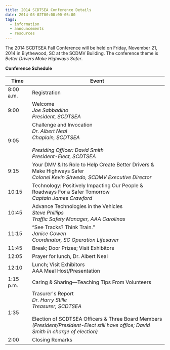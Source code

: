```yaml
---
title: 2014 SCDTSEA Conference Details
date: 2014-03-02T00:00:00-05:00
tags:
  - information
  - announcements
  - resources
---
```

The 2014 SCDTSEA Fall Conference will be held on Friday, November 21, 2014 in Blythewood, SC at the SCDMV Building. The conference theme is *Better Drivers Make Highways Safer*.

**Conference Schedule**

|Time|Event|
|----|-----|
|8:00 a.m.|Registration|
|9:00|Welcome<br>*Joe Sabbadino*<br>*President, SCDTSEA*|
|9:05|Challenge and Invocation<br>*Dr. Albert Neal*<br>*Chaplain, SCDTSEA*<br><br>*Presiding Officer: David Smith*<br>*President-Elect, SCDTSEA*|
|9:15|Your DMV &amp; Its Role to Help Create Better Drivers &amp; Make Highways Safer<br>*Colonel Kevin Shwedo, SCDMV Executive Director*|
|10:15|Technology: Positively Impacting Our People &amp; Roadways For a Safer Tomorrow<br>*Captain James Crawford*|
|10:45|Advance Technologies in the Vehicles<br>*Steve Phillips*<br>*Traffic Safety Manager, AAA Carolinas*|
|11:15|&ldquo;See Tracks? Think Train.&rdquo;<br>*Janice Cowen*<br>*Coordinator, SC Operation Lifesaver*|
|11:45|Break; Door Prizes; Visit Exhibitors|
|12:05|Prayer for lunch, Dr. Albert Neal|
|12:10|Lunch; Visit Exhibitors<br>AAA Meal Host/Presentation|
|1:15 p.m.|Caring &amp; Sharing&mdash;Teaching Tips From Volunteers|
|1:35|Trasurer's Report<br>*Dr. Harry Stille*<br>*Treasurer, SCDTSEA*<br><br>Election of SCDTSEA Officers &amp; Three Board Members<br>*(President/President-Elect still have office; David Smith in charge of election)*|
|2:00|Closing Remarks|
